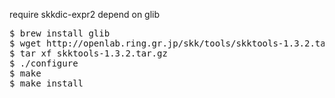 require skkdic-expr2
  depend on glib

<pre>
$ brew install glib
$ wget http://openlab.ring.gr.jp/skk/tools/skktools-1.3.2.tar.gz
$ tar xf skktools-1.3.2.tar.gz
$ ./configure
$ make
$ make install
</pre>
